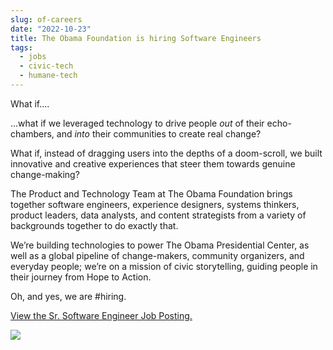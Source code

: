 ```yaml
---
slug: of-careers
date: "2022-10-23"
title: The Obama Foundation is hiring Software Engineers
tags:
  - jobs
  - civic-tech
  - humane-tech
---
```


What if....

...what if we leveraged technology to drive people _out_ of their echo-chambers, and _into_ their communities to create real change?

What if, instead of dragging users into the depths of a doom-scroll, we built innovative and creative experiences that steer them towards genuine change-making?

The Product and Technology Team at The Obama Foundation brings together software engineers, experience designers, systems thinkers, product leaders, data analysts, and content strategists from a variety of backgrounds together to do exactly that.

We’re building technologies to power The Obama Presidential Center, as well as a global pipeline of change-makers, community organizers, and everyday people; we’re on a mission of civic storytelling, guiding people in their journey from Hope to Action.

Oh, and yes,
we are #hiring.

<a href="https://www.obama.org/careers/listing/?gh_jid=6300088002"> View the Sr. Software Engineer Job Posting.</a>

<div class="flex w-full justify-center py-4">

<img class="w-1/2" src="/images/OF_logo.jpg">
</div>
